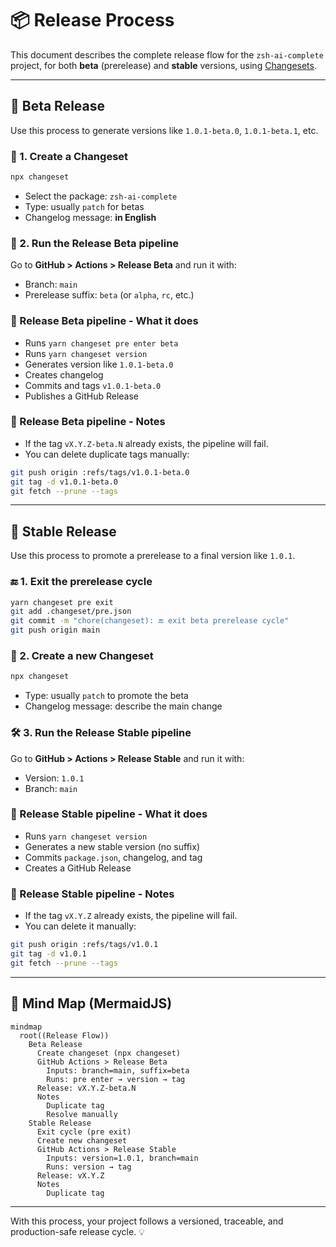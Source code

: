 # 📦 Release Process

This document describes the complete release flow for the `zsh-ai-complete` project, for both **beta** (prerelease) and **stable** versions, using [Changesets](https://github.com/changesets/changesets).

---

## 🧪 Beta Release

Use this process to generate versions like `1.0.1-beta.0`, `1.0.1-beta.1`, etc.

### 🔁 1. Create a Changeset

```bash
npx changeset
```

- Select the package: `zsh-ai-complete`
- Type: usually `patch` for betas
- Changelog message: **in English**

### 🚀 2. Run the Release Beta pipeline

Go to **GitHub > Actions > Release Beta** and run it with:

- Branch: `main`
- Prerelease suffix: `beta` (or `alpha`, `rc`, etc.)

### 🧠 Release Beta pipeline - What it does

- Runs `yarn changeset pre enter beta`
- Runs `yarn changeset version`
- Generates version like `1.0.1-beta.0`
- Creates changelog
- Commits and tags `v1.0.1-beta.0`
- Publishes a GitHub Release

### 🧹 Release Beta pipeline - Notes

- If the tag `vX.Y.Z-beta.N` already exists, the pipeline will fail.
- You can delete duplicate tags manually:

```bash
git push origin :refs/tags/v1.0.1-beta.0
git tag -d v1.0.1-beta.0
git fetch --prune --tags
```

---

## 🚀 Stable Release

Use this process to promote a prerelease to a final version like `1.0.1`.

### 🔚 1. Exit the prerelease cycle

```bash
yarn changeset pre exit
git add .changeset/pre.json
git commit -m "chore(changeset): 🔚 exit beta prerelease cycle"
git push origin main
```

### 🧾 2. Create a new Changeset

```bash
npx changeset
```

- Type: usually `patch` to promote the beta
- Changelog message: describe the main change

### 🛠️ 3. Run the Release Stable pipeline

Go to **GitHub > Actions > Release Stable** and run it with:

- Version: `1.0.1`
- Branch: `main`

### 🧠 Release Stable pipeline - What it does

- Runs `yarn changeset version`
- Generates a new stable version (no suffix)
- Commits `package.json`, changelog, and tag
- Creates a GitHub Release

### 🧹 Release Stable pipeline - Notes

- If the tag `vX.Y.Z` already exists, the pipeline will fail.
- You can delete it manually:

```bash
git push origin :refs/tags/v1.0.1
git tag -d v1.0.1
git fetch --prune --tags
```

---

## 🧠 Mind Map (MermaidJS)

```mermaid
mindmap
  root((Release Flow))
    Beta Release
      Create changeset (npx changeset)
      GitHub Actions > Release Beta
        Inputs: branch=main, suffix=beta
        Runs: pre enter → version → tag
      Release: vX.Y.Z-beta.N
      Notes
        Duplicate tag
        Resolve manually
    Stable Release
      Exit cycle (pre exit)
      Create new changeset
      GitHub Actions > Release Stable
        Inputs: version=1.0.1, branch=main
        Runs: version → tag
      Release: vX.Y.Z
      Notes
        Duplicate tag
```

---

With this process, your project follows a versioned, traceable, and production-safe release cycle. 💡
